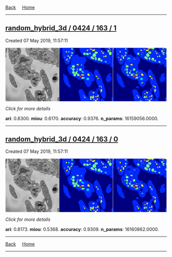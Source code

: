 
[Back](..)&nbsp;&nbsp;&nbsp;&nbsp;&nbsp;[Home](https://leapmanlab.github.io/snapshots)

---

<div class="summary"><a href="1"><h2>random_hybrid_3d / 0424 / 163 / 1</h2></a><p>Created 07 May 2019, 11:57:11
</p><a href="1"><img src="1/media/summary.png" align="center"></a><p>
<i>Click for more details</i>
</p></div>

**ari**: 0.8300. **miou**: 0.6170. **accuracy**: 0.9376. **n_params**: 16159056.0000. 

---

<div class="summary"><a href="0"><h2>random_hybrid_3d / 0424 / 163 / 0</h2></a><p>Created 07 May 2019, 11:57:11
</p><a href="0"><img src="0/media/summary.png" align="center"></a><p>
<i>Click for more details</i>
</p></div>

**ari**: 0.8173. **miou**: 0.5368. **accuracy**: 0.9309. **n_params**: 16160862.0000. 

---

[Back](..)&nbsp;&nbsp;&nbsp;&nbsp;&nbsp;[Home](https://leapmanlab.github.io/snapshots)

---